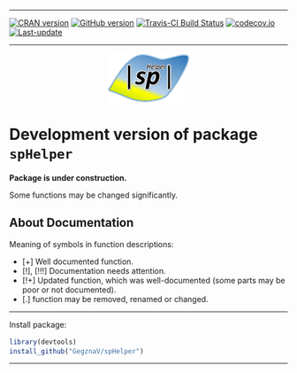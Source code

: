 
<!-- --- -->
<!-- output: -->
<!--   md_document: -->
<!--     variant: markdown_github -->
<!-- --- -->
<!-- README.md is generated from README.Rmd. Please edit that file -->

------------------------------------------------------------------------

[![CRAN version](http://www.r-pkg.org/badges/version/spHelper)](http://cran.rstudio.com/web/packages/spHelper/index.html) [![GitHub version](https://img.shields.io/badge/GitHub-v0.1.179-brightgreen.svg)](https://github.com/GegznaV/spHelper) [![Travis-CI Build Status](https://travis-ci.org/GegznaV/spHelper.png?branch=master)](https://travis-ci.org/GegznaV/spHelper) [![codecov.io](https://codecov.io/github/GegznaV/spHelper/coverage.svg?branch=master)](https://codecov.io/github/GegznaV/spHelper?branch=master) [![Last-update](https://img.shields.io/badge/last%20update-2017--07--24-yellowgreen.svg)](/commits/master)

------------------------------------------------------------------------

<img src="https://raw.githubusercontent.com/GegznaV/spHelper/master/docs/logo.png" width="30%" height="30%" style="display: block; margin: auto;" />

Development version of package `spHelper`
=========================================

**Package is under construction.**

Some functions may be changed significantly.

About Documentation
-------------------

Meaning of symbols in function descriptions:

-   \[+\] Well documented function.
-   \[!\], \[!!!\] Documentation needs attention.
-   \[!+\] Updated function, which was well-documented (some parts may be poor or not documented).
-   \[.\] function may be removed, renamed or changed.

------------------------------------------------------------------------

Install package:

``` r
library(devtools)
install_github("GegznaV/spHelper")
```

------------------------------------------------------------------------

<p align="right">
</p>
